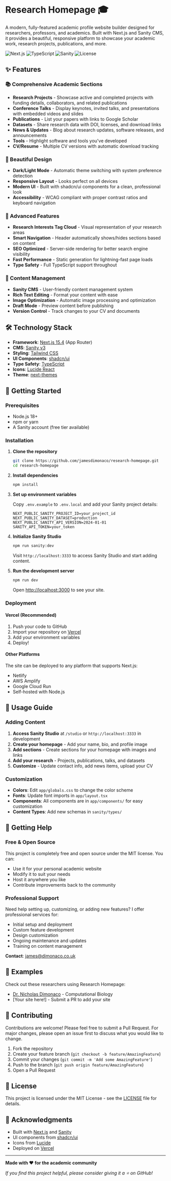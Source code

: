 # Research Homepage 🎓

A modern, fully-featured academic profile website builder designed for researchers, professors, and academics. Built with Next.js and Sanity CMS, it provides a beautiful, responsive platform to showcase your academic work, research projects, publications, and more.

![Next.js](https://img.shields.io/badge/Next.js-15.4-black?style=flat-square&logo=next.js)
![TypeScript](https://img.shields.io/badge/TypeScript-5.0-blue?style=flat-square&logo=typescript)
![Sanity](https://img.shields.io/badge/Sanity-3.0-red?style=flat-square&logo=sanity)
![License](https://img.shields.io/badge/License-MIT-green?style=flat-square)

## ✨ Features

### 📚 Comprehensive Academic Sections

- **Research Projects** - Showcase active and completed projects with funding details, collaborators, and related publications
- **Conference Talks** - Display keynotes, invited talks, and presentations with embedded videos and slides
- **Publications** - List your papers with links to Google Scholar
- **Datasets** - Share research data with DOI, licenses, and download links
- **News & Updates** - Blog about research updates, software releases, and announcements
- **Tools** - Highlight software and tools you've developed
- **CV/Resume** - Multiple CV versions with automatic download tracking

### 🎨 Beautiful Design

- **Dark/Light Mode** - Automatic theme switching with system preference detection
- **Responsive Layout** - Looks perfect on all devices
- **Modern UI** - Built with shadcn/ui components for a clean, professional look
- **Accessibility** - WCAG compliant with proper contrast ratios and keyboard navigation

### 🚀 Advanced Features

- **Research Interests Tag Cloud** - Visual representation of your research areas
- **Smart Navigation** - Header automatically shows/hides sections based on content
- **SEO Optimized** - Server-side rendering for better search engine visibility
- **Fast Performance** - Static generation for lightning-fast page loads
- **Type Safety** - Full TypeScript support throughout

### 📝 Content Management

- **Sanity CMS** - User-friendly content management system
- **Rich Text Editing** - Format your content with ease
- **Image Optimization** - Automatic image processing and optimization
- **Draft Mode** - Preview content before publishing
- **Version Control** - Track changes to your CV and documents

## 🛠️ Technology Stack

- **Framework**: [Next.js 15.4](https://nextjs.org/) (App Router)
- **CMS**: [Sanity v3](https://www.sanity.io/)
- **Styling**: [Tailwind CSS](https://tailwindcss.com/)
- **UI Components**: [shadcn/ui](https://ui.shadcn.com/)
- **Type Safety**: [TypeScript](https://www.typescriptlang.org/)
- **Icons**: [Lucide React](https://lucide.dev/)
- **Theme**: [next-themes](https://github.com/pacocoursey/next-themes)

## 🚀 Getting Started

### Prerequisites

- Node.js 18+
- npm or yarn
- A Sanity account (free tier available)

### Installation

1. **Clone the repository**

   ```bash
   git clone https://github.com/jamesdimonaco/research-homepage.git
   cd research-homepage
   ```

2. **Install dependencies**

   ```bash
   npm install
   ```

3. **Set up environment variables**

   Copy `.env.example` to `.env.local` and add your Sanity project details:

   ```env
   NEXT_PUBLIC_SANITY_PROJECT_ID=your_project_id
   NEXT_PUBLIC_SANITY_DATASET=production
   NEXT_PUBLIC_SANITY_API_VERSION=2024-01-01
   SANITY_API_TOKEN=your_token
   ```

4. **Initialize Sanity Studio**

   ```bash
   npm run sanity:dev
   ```

   Visit `http://localhost:3333` to access Sanity Studio and start adding content.

5. **Run the development server**

   ```bash
   npm run dev
   ```

   Open [http://localhost:3000](http://localhost:3000) to see your site.

### Deployment

#### Vercel (Recommended)

1. Push your code to GitHub
2. Import your repository on [Vercel](https://vercel.com)
3. Add your environment variables
4. Deploy!

#### Other Platforms

The site can be deployed to any platform that supports Next.js:

- Netlify
- AWS Amplify
- Google Cloud Run
- Self-hosted with Node.js

## 📖 Usage Guide

### Adding Content

1. **Access Sanity Studio** at `/studio` or `http://localhost:3333` in development
2. **Create your homepage** - Add your name, bio, and profile image
3. **Add sections** - Create sections for your homepage with images and links
4. **Add your research** - Projects, publications, talks, and datasets
5. **Customize** - Update contact info, add news items, upload your CV

### Customization

- **Colors**: Edit `app/globals.css` to change the color scheme
- **Fonts**: Update font imports in `app/layout.tsx`
- **Components**: All components are in `app/components/` for easy customization
- **Content Types**: Add new schemas in `sanity/types/`

## 🤝 Getting Help

### Free & Open Source

This project is completely free and open source under the MIT license. You can:

- Use it for your personal academic website
- Modify it to suit your needs
- Host it anywhere you like
- Contribute improvements back to the community

### Professional Support

Need help setting up, customizing, or adding new features? I offer professional services for:

- Initial setup and deployment
- Custom feature development
- Design customization
- Ongoing maintenance and updates
- Training on content management

**Contact**: [james@dimonaco.co.uk](mailto:james@dimonaco.co.uk)

## 🌟 Examples

Check out these researchers using Research Homepage:

- [Dr. Nicholas Dimonaco](https://nicholas.dimonaco.co.uk/) - Computational Biology
- [Your site here!] - Submit a PR to add your site

## 🤝 Contributing

Contributions are welcome! Please feel free to submit a Pull Request. For major changes, please open an issue first to discuss what you would like to change.

1. Fork the repository
2. Create your feature branch (`git checkout -b feature/AmazingFeature`)
3. Commit your changes (`git commit -m 'Add some AmazingFeature'`)
4. Push to the branch (`git push origin feature/AmazingFeature`)
5. Open a Pull Request

## 📄 License

This project is licensed under the MIT License - see the [LICENSE](LICENSE) file for details.

## 🙏 Acknowledgments

- Built with [Next.js](https://nextjs.org/) and [Sanity](https://www.sanity.io/)
- UI components from [shadcn/ui](https://ui.shadcn.com/)
- Icons from [Lucide](https://lucide.dev/)
- Deployed on [Vercel](https://vercel.com/)

---

**Made with ❤️ for the academic community**

_If you find this project helpful, please consider giving it a ⭐ on GitHub!_
